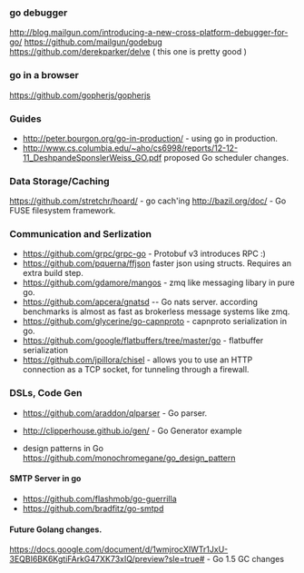 ### go debugger 
http://blog.mailgun.com/introducing-a-new-cross-platform-debugger-for-go/ https://github.com/mailgun/godebug
https://github.com/derekparker/delve ( this one is pretty good )

### 

### go in a browser 
https://github.com/gopherjs/gopherjs


### Guides
- http://peter.bourgon.org/go-in-production/ - using go in production.
- http://www.cs.columbia.edu/~aho/cs6998/reports/12-12-11_DeshpandeSponslerWeiss_GO.pdf proposed Go scheduler changes. 


### Data Storage/Caching 
https://github.com/stretchr/hoard/ - go cach'ing
http://bazil.org/doc/ - Go FUSE filesystem framework.

### Communication and Serlization 

- https://github.com/grpc/grpc-go - Protobuf v3 introduces RPC :)
- https://github.com/pquerna/ffjson faster json using structs.  Requires an extra build step.
- https://github.com/gdamore/mangos - zmq like messaging libary in pure go.
- https://github.com/apcera/gnatsd -- Go nats server.  according benchmarks is almost as fast as brokerless message systems like zmq.
- https://github.com/glycerine/go-capnproto - capnproto serialization in go. 
- https://github.com/google/flatbuffers/tree/master/go - flatbuffer serialization
- https://github.com/jpillora/chisel - allows you to use an HTTP connection as a TCP socket, for tunneling through a firewall. 

### DSLs, Code Gen

- https://github.com/araddon/qlparser - Go parser. 

- http://clipperhouse.github.io/gen/ - Go Generator example
- design patterns in Go https://github.com/monochromegane/go_design_pattern

#### SMTP Server in go
- https://github.com/flashmob/go-guerrilla
- https://github.com/bradfitz/go-smtpd

#### Future Golang changes. 

https://docs.google.com/document/d/1wmjrocXIWTr1JxU-3EQBI6BK6KgtiFArkG47XK73xIQ/preview?sle=true# - Go 1.5 GC changes 
